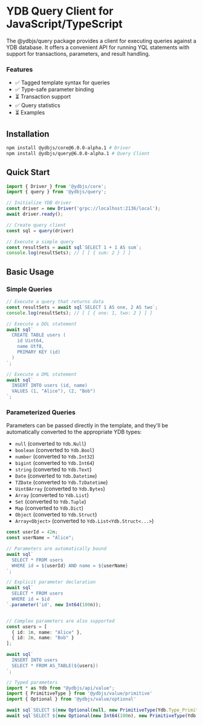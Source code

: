 # YDB Query Client for JavaScript/TypeScript

The @ydbjs/query package provides a client for executing queries against a YDB database. It offers a convenient API for running YQL statements with support for transactions, parameters, and result handling.

### Features

- ✅ Tagged template syntax for queries
- ✅ Type-safe parameter binding
- ⏳ Transaction support
- ✅ Query statistics
- ⏳ Examples

## Installation

```sh
npm install @ydbjs/core@6.0.0-alpha.1 # Driver
npm install @ydbjs/query@6.0.0-alpha.1 # Query Client
```

## Quick Start

```ts
import { Driver } from '@ydbjs/core';
import { query } from '@ydbjs/query';

// Initialize YDB driver
const driver = new Driver('grpc://localhost:2136/local');
await driver.ready();

// Create query client
const sql = query(driver)

// Execute a simple query
const resultSets = await sql`SELECT 1 + 1 AS sum`;
console.log(resultSets); // [ [ { sum: 2 } ] ]
```

## Basic Usage

### Simple Queries

```ts
// Execute a query that returns data
const resultSets = await sql`SELECT 1 AS one, 2 AS two`;
console.log(resultSets); // [ [ { one: 1, two: 2 } ] ]

// Execute a DDL statement
await sql`
  CREATE TABLE users (
    id Uint64,
    name Utf8,
    PRIMARY KEY (id)
  )
`;

// Execute a DML statement
await sql`
  INSERT INTO users (id, name)
  VALUES (1, "Alice"), (2, "Bob")
`;
```

### Parameterized Queries
Parameters can be passed directly in the template, and they'll be automatically converted to the appropriate YDB types:
 - `null` (converted to `Ydb.Null`)
 - `boolean` (converted to `Ydb.Bool`)
 - `number` (converted to `Ydb.Int32`)
 - `bigint` (converted to `Ydb.Int64`)
 - `string` (converted to `Ydb.Text`)
 - `Date` (converted to `Ydb.Datetime`)
 - `TZDate` (converted to `Ydb.TzDatetime`)
 - `Uint8Array` (converted to `Ydb.Bytes`)
 - `Array` (converted to `Ydb.List`)
 - `Set` (converted to `Ydb.Tuple`)
 - `Map` (converted to `Ydb.Dict`)
 - `Object` (converted to `Ydb.Struct`)
 - `Array<Object>` (converted to `Ydb.List<Ydb.Struct<...>`)

```ts
const userId = 42n;
const userName = "Alice";

// Parameters are automatically bound
await sql`
  SELECT * FROM users
  WHERE id = ${userId} AND name = ${userName}
`;

// Explicit parameter declaration
await sql`
  SELECT * FROM users
  WHERE id = $id
`.parameter('id', new Int64(100n));


// Complex parameters are also supported
const users = [
  { id: 1n, name: "Alice" },
  { id: 2n, name: "Bob" }
];

await sql`
  INSERT INTO users
  SELECT * FROM AS_TABLE(${users})
`;

// Typed parameters
import * as Ydb from "@ydbjs/api/value";
import { PrimitiveType } from '@ydbjs/value/primitive'
import { Optional } from '@ydbjs/value/optional'

await sql`SELECT ${new Optional(null, new PrimitiveType(Ydb.Type_PrimitiveTypeId.INT8))};` // [ [ { column0: null } ] ]
await sql`SELECT ${new Optional(new Int64(100n), new PrimitiveType(Ydb.Type_PrimitiveTypeId.INT64))};` // [ [ { column0: 100n } ] ]
```
